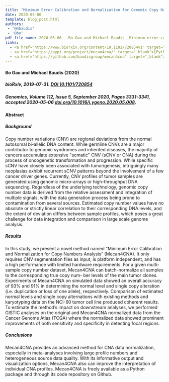 ```yaml
---
title: "Minimum Error Calibration and Normalization for Genomic Copy Number Analysis"
date: 2020-05-06
template: blog_post.html 
authors: 
 - '@mbaudis'
 - '@bo'
pdf_file_name: 2020-05-06___Bo-Gao-and-Michael-Baudis__Minimum-error-calibration-and-normalization-for-genomic-copy-number-analysis__Genomics.pdf
links:
  - <a href="https://www.biorxiv.org/content/10.1101/720854v1" target="_blank">[bioRxiv]</a>
  - <a href="https://pypi.org/project/mecan4cna/" target="_blank">[Python pip]</a>
  - <a href="https://github.com/baudisgroup/mecan4cna" target="_blank">[Github]</a> 
---
```


#### Bo Gao and Michael Baudis (2020)
##### bioRxiv, 2019-07-31. [DOI 10.1101/720854](https://doi.org/10.1101/720854)
##### Genomics, Volume 112, Issue 5, September 2020, Pages 3331-3341, accepted 2020-05-06 [doi.org/10.1016/j.ygeno.2020.05.008](https://doi.org/10.1016/j.ygeno.2020.05.008).


#### Abstract

##### Background
Copy number variations (CNV) are regional deviations from the normal autosomal bi-allelic DNA content. While germline CNVs are a major contributor to genomic syndromes and inherited diseases, the majority of cancers accumulate extensive "somatic" CNV (sCNV or CNA) during the process of oncogenetic transformation and progression. While specific sCNV have closely been associated with tumorigenesis, intriguingly many neoplasias exhibit recurrent sCNV patterns beyond the involvement of a few cancer driver genes.<!--more--> Currently, CNV profiles of tumor samples are generated using genomic micro-arrays or high-throughput DNA sequencing. Regardless of the underlying technology, genomic copy number data is derived from the relative assessment and integration of multiple signals, with the data generation process being prone to contamination from several sources. Estimated copy number values have no absolute or strictly linear correlation to their corresponding DNA levels, and the extent of deviation differs between sample profiles, which poses a great challenge for data integration and comparison in large scale genome analysis.

##### Results
In this study, we present a novel method named ”Minimum Error Calibration and Normalization for Copy Numbers Analysis” (Mecan4CNA). It only requires CNV segmentation files as input, is platform independent, and has a high performance with limited hardware requirements. For a given multi-sample copy number dataset, Mecan4CNA can batch-normalize all samples to the corresponding true copy num- ber levels of the main tumor clones. Experiments of Mecan4CNA on simulated data showed an overall accuracy of 93% and 91% in determining the normal level and single copy alteration (i.e. duplication or loss of one allele), respectively. Comparison of estimated normal levels and single copy alternations with existing methods and karyotyping data on the NCI-60 tumor cell line produced coherent results. To estimate the method’s impact on downstream analyses, we performed GISTIC analyses on the original and Mecan4CNA normalized data from the Cancer Genome Atlas (TCGA) where the normalized data showed prominent improvements of both sensitivity and specificity in detecting focal regions.

##### Conclusions
Mecan4CNA provides an advanced method for CNA data normalization, especially in meta-analyses involving large profile numbers and heterogeneous source data quality. With its informative output and visualization options, Mecan4CNA also can improve the interpretation of individual CNA profiles. Mecan4CNA is freely available as a Python package and through its code repository on Github.